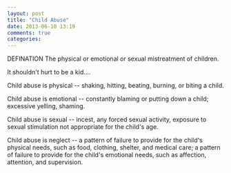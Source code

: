 ```yaml
---
layout: post
title: "Child Abuse"
date: 2013-06-10 13:19
comments: true
categories:
---
```

DEFINATION
The physical or emotional or sexual mistreatment of children.


It shouldn't hurt to be a kid....

Child abuse is physical -- shaking, hitting, beating, burning, or biting a child.
    
Child abuse is emotional -- constantly blaming or putting down a child; excessive yelling, shaming.
    
Child abuse is sexual -- incest, any forced sexual activity, exposure to sexual stimulation not appropriate for the child's age.
    
Child abuse is neglect -- a pattern of failure to provide for the child's physical needs, such as food, clothing, shelter, and medical care; a pattern of failure to provide for the child's emotional needs, such as affection, attention, and supervision. 
